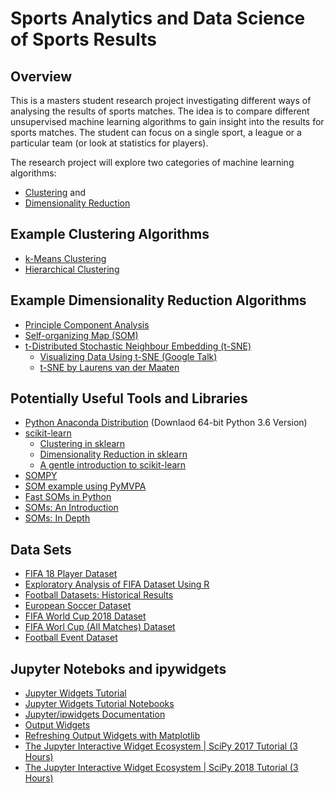 # Sports Analytics and Data Science of Sports Results

## Overview
This is a masters student research project investigating different ways of analysing the results of sports matches. 
The idea is to compare different unsupervised machine learning algorithms to gain insight into the results for sports matches. 
The student can focus on a single sport, a league or a particular team (or look at statistics for players). 

The research project will explore two categories of machine learning algorithms:
- [Clustering](https://en.wikipedia.org/wiki/Cluster_analysis) and 
- [Dimensionality Reduction](https://en.wikipedia.org/wiki/Dimensionality_reduction)

## Example Clustering Algorithms

- [k-Means Clustering](https://en.wikipedia.org/wiki/K-means_clustering)
- [Hierarchical Clustering](https://en.wikipedia.org/wiki/Hierarchical_clustering)

## Example Dimensionality Reduction Algorithms

- [Principle Component Analysis](https://en.wikipedia.org/wiki/Principal_component_analysis) 
- [Self-organizing Map (SOM)](https://en.wikipedia.org/wiki/Self-organizing_map)
- [t-Distributed Stochastic Neighbour Embedding (t-SNE)](https://en.wikipedia.org/wiki/T-distributed_stochastic_neighbor_embedding)
    - [Visualizing Data Using t-SNE (Google Talk)](https://www.youtube.com/watch?v=RJVL80Gg3lA) 
    - [t-SNE by Laurens van der Maaten](https://lvdmaaten.github.io/tsne/) 

## Potentially Useful Tools and Libraries

- [Python Anaconda Distribution](https://www.anaconda.com/download/) (Downlaod 64-bit Python 3.6 Version)
- [scikit-learn](http://scikit-learn.org/stable/)
    - [Clustering in sklearn](http://scikit-learn.org/stable/modules/clustering.html) 
    - [Dimensionality Reduction in sklearn](http://scikit-learn.org/stable/modules/decomposition.html) 
    - [A gentle introduction to scikit-learn](https://machinelearningmastery.com/a-gentle-introduction-to-scikit-learn-a-python-machine-learning-library/)
- [SOMPY](https://github.com/sevamoo/SOMPY)
- [SOM example using PyMVPA](http://www.pymvpa.org/examples/som.html)
- [Fast SOMs in Python](https://peterwittek.com/somoclu-in-python.html) 
- [SOMs: An Introduction](http://blog.yhat.com/posts/self-organizing-maps-1.html) 
- [SOMs: In Depth](http://blog.yhat.com/posts/self-organizing-maps-2.html) 

## Data Sets
- [FIFA 18 Player Dataset](https://www.kaggle.com/thec03u5/fifa-18-demo-player-dataset) 
- [Exploratory Analysis of FIFA Dataset Using R](https://towardsdatascience.com/exploratory-analysis-of-fifa-18-dataset-using-r-ba09aa4a2d3c)
- [Football Datasets: Historical Results](http://www.football-data.co.uk/data.php)
- [European Soccer Dataset](https://www.kaggle.com/hugomathien/soccer#database.sqlite)
- [FIFA World Cup 2018 Dataset](https://www.kaggle.com/ahmedelnaggar/fifa-worldcup-2018-dataset)
- [FIFA Worl Cup (All Matches) Dataset](https://www.kaggle.com/abecklas/fifa-world-cup) 
- [Football Event Dataset](https://www.kaggle.com/secareanualin/football-events) 

## Jupyter Noteboks and ipywidgets
- [Jupyter Widgets Tutorial](https://github.com/jupyter-widgets/tutorial)
- [Jupyter Widgets Tutorial Notebooks](https://github.com/jupyter-widgets/tutorial/blob/master/notebooks/index.ipynb) 
- [Jupyter/ipwidgets Documentation](https://ipywidgets.readthedocs.io/en/stable/index.html)
- [Output Widgets](https://ipywidgets.readthedocs.io/en/stable/examples/Output%20Widget.html) 
- [Refreshing Output Widgets with Matplotlib](https://github.com/jupyter-widgets/ipywidgets/issues/1940) 
- [The Jupyter Interactive Widget Ecosystem | SciPy 2017 Tutorial (3 Hours)](https://www.youtube.com/watch?time_continue=1&v=eWzY2nGfkXk)
- [The Jupyter Interactive Widget Ecosystem | SciPy 2018 Tutorial (3 Hours)](https://www.youtube.com/watch?v=NBZBjEjN-rU)
